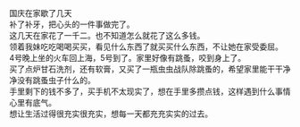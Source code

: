 国庆在家歇了几天</br>
补了补牙，把心头的一件事做完了。</br>
这几天在家花了一千二。也不知道怎么就花了这么多钱。</br>
领着我妹吃吃喝喝买买，看见什么东西了就买买什么东西，不让她在家受委屈。</br>
4号晚上坐的火车回上海，5号到了。家里好像有跳蚤，咬到身上了。</br>
买了点炉甘石洗剂，还有软膏，又买了一瓶虫虫战队除跳蚤的，希望家里能干干净净没有跳蚤虫子什么的。</br>
手里剩下的钱不多了，买手机不太现实了，想在手里多攒点钱，这样遇到什么事情心里有底气。</br>
想让生活过得很充实很充实，想每一天都充充实实的过去。</br>
